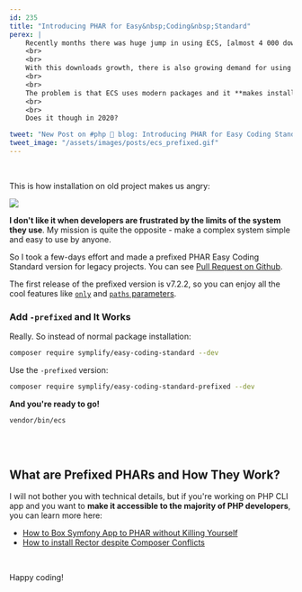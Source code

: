 ```yaml
---
id: 235
title: "Introducing PHAR for Easy&nbsp;Coding&nbsp;Standard"
perex: |
    Recently months there was huge jump in using ECS, [almost 4 000 downloads daily now](https://packagist.org/packages/symplify/easy-coding-standard/stats)!
    <br>
    <br>
    With this downloads growth, there is also growing demand for using it on older and older PHP projects. **ECS brings huge value there, as it helps with migration of code and cleaning it up**.
    <br>
    <br>
    The problem is that ECS uses modern packages and it **makes installation on old projects impossible**.
    <br>
    <br>
    Does it though in 2020?

tweet: "New Post on #php 🐘 blog: Introducing PHAR for Easy Coding Standard"
tweet_image: "/assets/images/posts/ecs_prefixed.gif"
---
```


<br>

This is how installation on old project makes us angry:

<img src="/assets/images/posts/ecs_prefixed.gif" class="img-thumbnail">


**I don't like it when developers are frustrated by the limits of the system they use**. My mission is quite the opposite - make a complex system simple and easy to use by anyone.

So I took a few-days effort and made a prefixed PHAR Easy Coding Standard version for legacy projects. You can see [Pull Request on Github](https://github.com/symplify/symplify/pull/1734).

The first release of the prefixed version is v7.2.2, so you can enjoy all the cool features like [`only`](https://github.com/symplify/symplify/pull/1537) and [`paths` parameters](https://github.com/symplify/symplify/pull/1735).

### Add `-prefixed` and It Works

Really. So instead of normal package installation:

```bash
composer require symplify/easy-coding-standard --dev
```

Use the `-prefixed` version:

```bash
composer require symplify/easy-coding-standard-prefixed --dev
```

**And you're ready to go!**

```bash
vendor/bin/ecs
```

## <em class="fas fa-fw fa-lg fa-check text-success"></em>

<br>

## What are Prefixed PHARs and How They Work?

I will not bother you with technical details, but if you're working on PHP CLI app and you want to **make it accessible to the majority of PHP developers**, you can learn more here:

- [How to Box Symfony App to PHAR without Killing Yourself](/blog/2019/12/02/how-to-box-symfony-app-to-phar-without-killing-yourself)
- [How to install Rector despite Composer Conflicts](https://getrector.org/blog/2020/01/20/how-to-install-rector-despite-composer-conflicts)

<br>

Happy coding!
